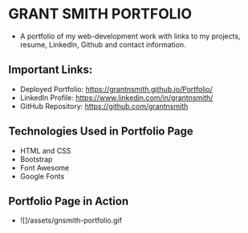 # GRANT SMITH PORTFOLIO
* A portfolio of my web-development work with links to my projects, resume, LinkedIn, Github and contact information. 

## Important Links:
* Deployed Portfolio: https://grantnsmith.github.io/Portfolio/
* LinkedIn Profile: https://www.linkedin.com/in/grantnsmith/
* GitHub Repository: https://github.com/grantnsmith

## Technologies Used in Portfolio Page
* HTML and CSS
* Bootstrap
* Font Awesome
* Google Fonts

## Portfolio Page in Action
* ![]/assets/gnsmith-portfolio.gif

